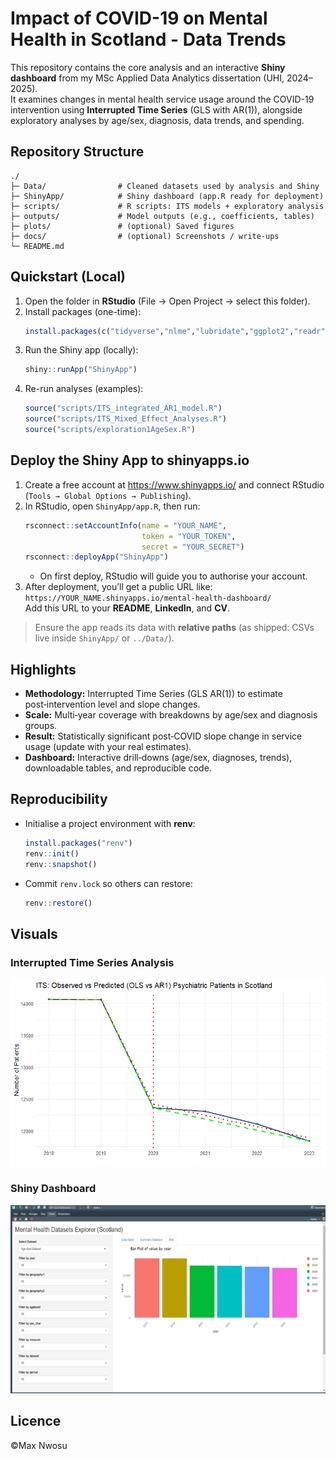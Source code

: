 # Impact of COVID-19 on Mental Health in Scotland - Data Trends

This repository contains the core analysis and an interactive **Shiny dashboard** from my MSc Applied Data Analytics dissertation (UHI, 2024–2025).  
It examines changes in mental health service usage around the COVID-19 intervention using **Interrupted Time Series** (GLS with AR(1)), alongside exploratory analyses by age/sex, diagnosis, data trends, and spending.

## Repository Structure
```
./
├─ Data/                # Cleaned datasets used by analysis and Shiny
├─ ShinyApp/            # Shiny dashboard (app.R ready for deployment)
├─ scripts/             # R scripts: ITS models + exploratory analysis
├─ outputs/             # Model outputs (e.g., coefficients, tables)
├─ plots/               # (optional) Saved figures
├─ docs/                # (optional) Screenshots / write-ups
└─ README.md
```

## Quickstart (Local)
1. Open the folder in **RStudio** (File → Open Project → select this folder).
2. Install packages (one-time):
   ```r
   install.packages(c("tidyverse","nlme","lubridate","ggplot2","readr","shiny","DT","plotly","shinyWidgets","scales","rsconnect"))
   ```
3. Run the Shiny app (locally):
   ```r
   shiny::runApp("ShinyApp")
   ```
4. Re-run analyses (examples):
   ```r
   source("scripts/ITS_integrated_AR1_model.R")
   source("scripts/ITS_Mixed_Effect_Analyses.R")
   source("scripts/exploration1AgeSex.R")
   ```

## Deploy the Shiny App to shinyapps.io
1. Create a free account at https://www.shinyapps.io/ and connect RStudio (`Tools → Global Options → Publishing`).
2. In RStudio, open `ShinyApp/app.R`, then run:
   ```r
   rsconnect::setAccountInfo(name = "YOUR_NAME",
                             token = "YOUR_TOKEN",
                             secret = "YOUR_SECRET")
   rsconnect::deployApp("ShinyApp")
   ```
   - On first deploy, RStudio will guide you to authorise your account.
3. After deployment, you’ll get a public URL like: `https://YOUR_NAME.shinyapps.io/mental-health-dashboard/`  
   Add this URL to your **README**, **LinkedIn**, and **CV**.

> Ensure the app reads its data with **relative paths** (as shipped: CSVs live inside `ShinyApp/` or `../Data/`).

## Highlights
- **Methodology:** Interrupted Time Series (GLS AR(1)) to estimate post‑intervention level and slope changes.
- **Scale:** Multi‑year coverage with breakdowns by age/sex and diagnosis groups.
- **Result:** Statistically significant post‑COVID slope change in service usage (update with your real estimates).
- **Dashboard:** Interactive drill‑downs (age/sex, diagnoses, trends), downloadable tables, and reproducible code.

## Reproducibility
- Initialise a project environment with **renv**:
  ```r
  install.packages("renv")
  renv::init()
  renv::snapshot()
  ```
- Commit `renv.lock` so others can restore:
  ```r
  renv::restore()
  ```

## Visuals

### Interrupted Time Series Analysis
![ITS Analysis](plots/its_scotland_trend.png)

### Shiny Dashboard
![Dashboard Overview](docs/dashboard_overview.png)


## Licence
©Max Nwosu
